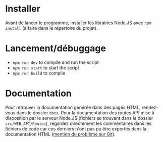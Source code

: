 # Installer
Avant de lancer le programme, installer les librairies Node.JS avec `npm install` (à faire dans le répertoire du projet).

# Lancement/débuggage
- `npm run dev` to compile and run the script
- `npm run start` to start the script
- `npm run build` to compile

# Documentation
Pour retrouver la documentation générée dans des pages HTML, rendez-vous dans le dossier `docs`.
Pour la documentation des routes API mise à disposition par le serveur Node.JS (fichiers se trouvant dans le dossier `src/WEB_API/Routes`), regardez directement les commentaires dans les fichiers de code car ces derniers n'ont pas pu être exportés dans la documentation HTML ([mention du problème sur Git](https://github.com/TypeStrong/typedoc/issues/1871#issuecomment-1047324708)).